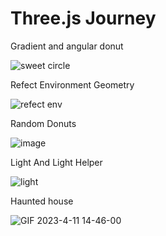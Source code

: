 # Three.js Journey

Gradient and angular donut

![sweet circle](https://user-images.githubusercontent.com/95857565/230353462-a586b5c2-17fd-4fff-8d8f-c451f977dbe5.gif)

Refect Environment Geometry

![refect env](https://user-images.githubusercontent.com/95857565/230353097-50a16dc9-b986-46d5-a614-b094e0690442.gif)

Random Donuts

![image](https://user-images.githubusercontent.com/95857565/230353040-59da45fd-a843-4a76-934f-8309a9eb66a5.png)

Light And Light Helper

![light](https://user-images.githubusercontent.com/95857565/230352818-c8a6d408-fa00-49ed-b1f5-7d0affc070bf.gif)

Haunted house

![GIF 2023-4-11 14-46-00](https://user-images.githubusercontent.com/95857565/231079391-f3d542c7-6ee5-42a6-8acb-3e2133124325.gif)
